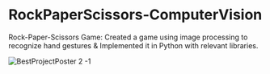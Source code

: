 # RockPaperScissors-ComputerVision
 Rock-Paper-Scissors Game: Created a game using image processing to recognize hand gestures &amp; Implemented it in Python with relevant libraries.
 
![BestProjectPoster 2 -1](https://github.com/Sherifrax/RockPaperScissors-ComputerVision/assets/96202179/00371ed0-19c4-46a1-a651-121832065635) 

 
